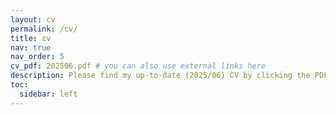 ```yaml
---
layout: cv
permalink: /cv/
title: cv
nav: true
nav_order: 5
cv_pdf: 202506.pdf # you can also use external links here
description: Please find my up-to-date (2025/06) CV by clicking the PDF icon here -------------------------------------------------------^
toc:
  sidebar: left
---
```

